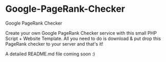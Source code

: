 Google-PageRank-Checker
=======================

Google PageRank Checker

Create your own Google PageRank Checker service with this small PHP Script + Website Template. All you need to do is download & put drop this PageRank checker to your server and that's it!

A detailed README.md file coming soon :)
